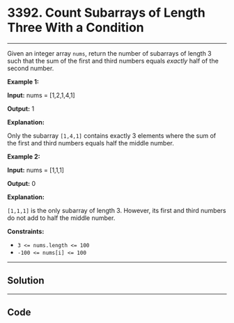 # 3392. Count Subarrays of Length Three With a Condition

---

Given an integer array `nums`, return the number of subarrays of length 3 such that the sum of the first and third numbers equals _exactly_ half of the second number.

 

**Example 1:**

**Input:** nums = [1,2,1,4,1]

**Output:** 1

**Explanation:**

Only the subarray `[1,4,1]` contains exactly 3 elements where the sum of the first and third numbers equals half the middle number.

**Example 2:**

**Input:** nums = [1,1,1]

**Output:** 0

**Explanation:**

`[1,1,1]` is the only subarray of length 3. However, its first and third numbers do not add to half the middle number.

 

**Constraints:**

  * `3 <= nums.length <= 100`
  * `-100 <= nums[i] <= 100`

---

## Solution



---

## Code
```python


```